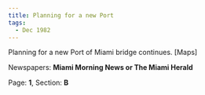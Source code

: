 ```yaml
---  
title: Planning for a new Port  
tags:  
  - Dec 1982  
---  
```

  
Planning for a new Port of Miami bridge continues. [Maps]  
  
Newspapers: **Miami Morning News or The Miami Herald**  
  
Page: **1**, Section: **B** 

